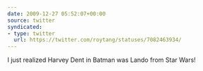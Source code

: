 ```yaml
---
date: 2009-12-27 05:52:07+00:00
source: twitter
syndicated:
- type: twitter
  url: https://twitter.com/roytang/statuses/7082463934/
---
```


I just realized Harvey Dent in Batman was Lando from Star Wars!